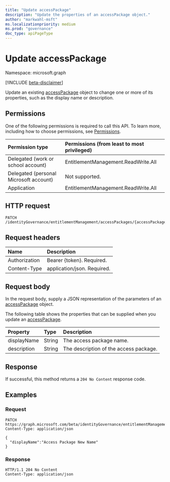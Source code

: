 ```yaml
---
title: "Update accessPackage"
description: "Update the properties of an accessPackage object."
author: "markwahl-msft"
ms.localizationpriority: medium
ms.prod: "governance"
doc_type: apiPageType
---
```


# Update accessPackage

Namespace: microsoft.graph

[!INCLUDE [beta-disclaimer](../../includes/beta-disclaimer.md)]

Update an existing [accessPackage](../resources/accesspackage.md) object to change one or more of its properties, such as the display name or description.

## Permissions
One of the following permissions is required to call this API. To learn more, including how to choose permissions, see [Permissions](/graph/permissions-reference).

|Permission type|Permissions (from least to most privileged)|
|:---|:---|
|Delegated (work or school account)     | EntitlementManagement.ReadWrite.All |
|Delegated (personal Microsoft account) | Not supported. |
|Application                            | EntitlementManagement.ReadWrite.All |

## HTTP request
<!-- {
  "blockType": "ignored"
}
-->
```http
PATCH /identityGovernance/entitlementManagement/accessPackages/{accessPackageId}
```
## Request headers
|Name|Description|
|:---|:---|
|Authorization|Bearer {token}. Required.|
|Content-Type|application/json. Required.|

## Request body
In the request body, supply a JSON representation of the parameters of an [accessPackage](../resources/accesspackage.md) object.

The following table shows the properties that can be supplied when you update an [accessPackage](../resources/accesspackage.md).

|Property|Type|Description|
|:---|:---|:---|
|displayName|String|The access package name.|
|description|String|The description of the access package.|

## Response
If successful, this method returns a `204 No Content` response code.

## Examples

### Request

<!-- {
  "blockType": "request",
  "name": "update_accesspackage"
}
-->
``` http
PATCH https://graph.microsoft.com/beta/identityGovernance/entitlementManagement/accessPackages/{accessPackageId}
Content-Type: application/json

{
  "displayName":"Access Package New Name"
}
```
### Response


<!-- {
  "blockType": "response",
  "truncated": true
}
-->
``` http
HTTP/1.1 204 No Content
Content-Type: application/json
```

<!--
{
  "type": "#page.annotation",
  "description": "Update accessPackage",
  "keywords": "",
  "section": "documentation",
  "tocPath": "",
  "suppressions": [
  ]
}
-->


